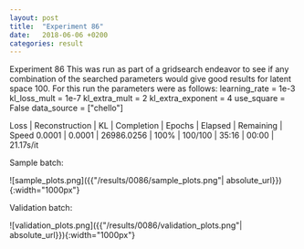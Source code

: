 ```yaml
---
layout: post
title:  "Experiment 86"
date:   2018-06-06 +0200
categories: result
---
```

Experiment 86
This was run as part of a gridsearch endeavor to see if any combination of the searched parameters would give good results for latent space 100.
For this run the parameters were as follows:
learning_rate = 1e-3
kl_loss_mult = 1e-7
kl_extra_mult = 2
kl_extra_exponent = 4
use_square = False
data_source = ["chello"]

Loss | Reconstruction | KL | Completion | Epochs | Elapsed | Remaining | Speed
0.0001 | 0.0001 | 26986.0256 | 100% | 100/100 | 35:16 | 00:00 | 21.17s/it



Sample batch:

![sample_plots.png]({{"/results/0086/sample_plots.png"| absolute_url}}){:width="1000px"}

Validation batch:

![validation_plots.png]({{"/results/0086/validation_plots.png"| absolute_url}}){:width="1000px"}
